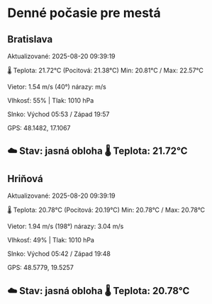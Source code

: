 ﻿# Denné počasie pre mestá

## Bratislava
Aktualizované: 2025-08-20 09:39:19

🌡️ Teplota: 21.72°C 
(Pocitová: 21.38°C)
Min: 20.81°C / Max: 22.57°C

Vietor: 1.54 m/s    (40°) 
nárazy:  m/s

Vlhkosť: 55% | Tlak: 1010 hPa

Slnko: Východ 05:53 / Západ 19:57

GPS: 48.1482, 17.1067

☁️ Stav: jasná obloha        🌡️ Teplota: 21.72°C
---

## Hriňová
Aktualizované: 2025-08-20 09:39:19

🌡️ Teplota: 20.78°C 
(Pocitová: 20.19°C)
Min: 20.78°C / Max: 20.78°C

Vietor: 1.94 m/s (198°)
nárazy: 3.04 m/s

Vlhkosť: 49% | Tlak: 1010 hPa

Slnko: Východ 05:42 / Západ 19:48

GPS: 48.5779, 19.5257

☁️ Stav: jasná obloha        🌡️ Teplota: 20.78°C
---
